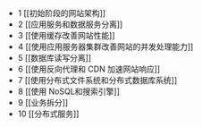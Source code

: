 - 1 [[初始阶段的网站架构]]
- 2 [[应用服务和数据服务分离]]
- 3 [[使用缓存改善网站性能]]
- 4 [[使用应用服务器集群改善网站的并发处理能力]]
- 5 [[数据库读写分离]]
- 6 [[使用反向代理和 CDN 加速网站响应]]
- 7 [[使用分布式文件系统和分布式数据库系统]]
- 8 [[使用 NoSQL和搜索引擎]]
- 9 [[业务拆分]]
- 10 [[分布式服务]]